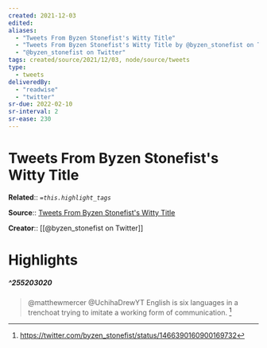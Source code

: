 ```yaml
---
created: 2021-12-03
edited: 
aliases:
  - "Tweets From Byzen Stonefist's Witty Title"
  - "Tweets From Byzen Stonefist's Witty Title by @byzen_stonefist on Twitter"
  - "@byzen_stonefist on Twitter"
tags: created/source/2021/12/03, node/source/tweets
type: 
  - tweets
deliveredBy: 
  - "readwise"
  - "twitter"
sr-due: 2022-02-10
sr-interval: 2
sr-ease: 230
---
```

# Tweets From Byzen Stonefist's Witty Title

**Related**:: 
*`=this.highlight_tags`*

**Source**:: [Tweets From Byzen Stonefist's Witty Title](https://twitter.com/byzen_stonefist)

**Creator**:: [[@byzen_stonefist on Twitter]]

# Highlights
##### ^255203020
  
> @matthewmercer @UchihaDrewYT English is six languages in a trenchoat trying to imitate a working form of communication. 
  [^255203020]

[^255203020]: https://twitter.com/byzen_stonefist/status/1466390160900169732

